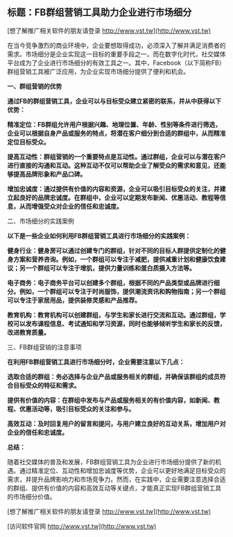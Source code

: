 ## **标题：FB群组营销工具助力企业进行市场细分**

[想了解推广相关软件的朋友请登录 http://www.vst.tw](http://www.vst.tw)

在当今竞争激烈的商业环境中，企业要想取得成功，必须深入了解并满足消费者的需求。市场细分是企业实现这一目标的重要手段之一。而在数字化时代，社交媒体平台成为了企业进行市场细分的有效工具之一。其中，Facebook（以下简称FB）群组营销工具被广泛应用，为企业实现市场细分提供了便利和机会。

**一、群组营销的优势**

**通过FB的群组营销工具，企业可以与目标受众建立紧密的联系，并从中获得以下优势：**

**精准定位：FB群组允许用户根据兴趣、地理位置、年龄、性别等条件进行筛选，企业可以根据自身产品或服务的特点，将潜在客户细分到合适的群组中，从而精准定位目标受众。**

**提高互动性：群组营销的一个重要特点是互动性。通过群组，企业可以与潜在客户进行直接的沟通和互动。这种互动不仅可以帮助企业了解受众的需求和意见，还能够提高品牌形象和产品口碑。**

**增加忠诚度：通过提供有价值的内容和资源，企业可以吸引目标受众的关注，并建立起良好的品牌忠诚度。在群组中，企业可以定期发布新闻、优惠活动、教程等信息，从而增强受众对企业的信任和忠诚度。**

二、市场细分的实践案例

**以下是一些企业如何利用FB群组营销工具进行市场细分的实践案例：**

**健身行业：健身房可以通过创建专门的群组，针对不同的目标人群提供定制化的健身方案和营养咨询。例如，一个群组可以专注于减肥，提供减重计划和健康饮食建议；另一个群组可以专注于增肌，提供力量训练和蛋白质摄入方法等。**

**电子商务：电子商务平台可以创建多个群组，根据不同的产品类型或品牌进行细分。例如，一个群组可以专注于时尚服饰，提供潮流资讯和购物指南；另一个群组可以专注于家居用品，提供装修灵感和产品推荐。**

**教育机构：教育机构可以创建群组，与学生和家长进行交流和互动。通过群组，学校可以发布课程信息、考试通知和学习资源，同时也能够倾听学生和家长的反馈，改进教育质量。**

三、FB群组营销的注意事项

**在利用FB群组营销工具进行市场细分时，企业需要注意以下几点：**

**选取合适的群组：务必选择与企业产品或服务相关的群组，并确保该群组的成员符合目标受众的特征和需求。**

**提供有价值的内容：在群组中发布与产品或服务相关的有价值内容，如新闻、教程、优惠活动等，吸引目标受众的关注和参与。**

**高效互动：及时回复用户的留言和提问，与用户建立良好的互动关系，增加用户对企业的信任和忠诚度。**

**总结：**

随着社交媒体的普及和发展，FB群组营销工具为企业进行市场细分提供了新的机遇。通过精准定位、互动性和增加忠诚度等优势，企业可以更好地满足目标受众的需求，并提升品牌影响力和市场竞争力。然而，在实践中，企业需要注意选择合适的群组、提供有价值的内容和高效互动等关键点，才能真正实现FB群组营销工具的市场细分价值。

[想了解推广相关软件的朋友请登录 http://www.vst.tw](http://www.vst.tw)


[访问软件官网 http://www.vst.tw](http://www.vst.tw)
